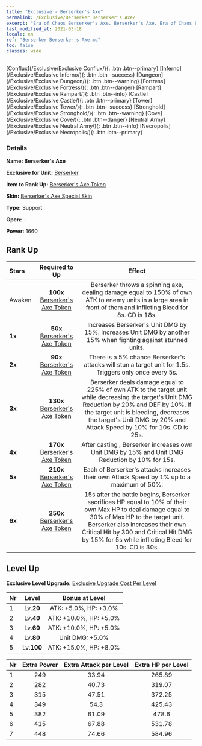 ```yaml
---
title: "Exclusive - Berserker's Axe"
permalink: /Exclusive/Berserker Berserker's Axe/
excerpt: "Era of Chaos Berserker's Axe. Berserker's Axe. Era of Chaos Exclusive Berserker's Axe. Berserker Exclusive."
last_modified_at: 2021-03-18
locale: en
ref: "Berserker Berserker's Axe.md"
toc: false
classes: wide
---
```

 [Conflux](/Exclusive/Exclusive Conflux/){: .btn .btn--primary} [Inferno](/Exclusive/Exclusive Inferno/){: .btn .btn--success} [Dungeon](/Exclusive/Exclusive Dungeon/){: .btn .btn--warning} [Fortress](/Exclusive/Exclusive Fortress/){: .btn .btn--danger} [Rampart](/Exclusive/Exclusive Rampart/){: .btn .btn--info} [Castle](/Exclusive/Exclusive Castle/){: .btn .btn--primary} [Tower](/Exclusive/Exclusive Tower/){: .btn .btn--success} [Stronghold](/Exclusive/Exclusive Stronghold/){: .btn .btn--warning} [Cove](/Exclusive/Exclusive Cove/){: .btn .btn--danger} [Neutral Army](/Exclusive/Exclusive Neutral Army/){: .btn .btn--info} [Necropolis](/Exclusive/Exclusive Necropolis/){: .btn .btn--primary} 

### Details
 **Name: Berserker's Axe** 

 **Exclusive for Unit:** [Berserker](/units/Berserker/) 

 **Item to Rank Up:** [Berserker's Axe Token](/Items/con_983/)

 **Skin:** [Berserker's Axe Special Skin](/Items/con_651/)

 **Type:** Support

 **Open:** -

 **Power:** 1660

## Rank Up

  |     Stars    |  Required to Up | Effect |
  |:-------------|:---------------:|:---------------:|
  |  Awaken  | **100x** [Berserker's Axe Token](/Items/con_983/) | <Spinning Axe> Berserker throws a spinning axe, dealing damage equal to 150% of own ATK to enemy units in a large area in front of them and inflicting Bleed for 8s. CD is 18s. |
  | **1x** <i class="fas fa-star"/> | **50x** [Berserker's Axe Token](/Items/con_983/) | Increases Berserker's Unit DMG by 15%. Increases Unit DMG by another 15% when fighting against stunned units. |
  | **2x** <i class="fas fa-star"/> | **90x** [Berserker's Axe Token](/Items/con_983/) | There is a 5% chance Berserker's attacks will stun a target unit for 1.5s. Triggers only once every 5s. |
  | **3x** <i class="fas fa-star"/> | **130x** [Berserker's Axe Token](/Items/con_983/) | <Fatal Blow> Berserker deals damage equal to 225% of own ATK to the target unit while decreasing the target's Unit DMG Reduction by 20% and DEF by 10%. If the target unit is bleeding, decreases the target's Unit DMG by 20% and Attack Speed by 10% for 10s. CD is 25s. |
  | **4x** <i class="fas fa-star"/> | **170x** [Berserker's Axe Token](/Items/con_983/) | After casting <Fatal Blow>, Berserker increases own Unit DMG by 15% and Unit DMG Reduction by 10% for 15s. |
  | **5x** <i class="fas fa-star"/> | **210x** [Berserker's Axe Token](/Items/con_983/) | Each of Berserker's attacks increases their own Attack Speed by 1% up to a maximum of 50%. |
  | **6x** <i class="fas fa-star"/> | **250x** [Berserker's Axe Token](/Items/con_983/) | <Incinerate> 15s after the battle begins, Berserker sacrifices HP equal to 10% of their own Max HP to deal damage equal to 30% of Max HP to the target unit. Berserker also increases their own Critical Hit by 300 and Critical Hit DMG by 15% for 5s while inflicting Bleed for 10s. CD is 30s. |


## Level Up
 **Exclusive Level Upgrade:** [Exclusive Upgrade Cost Per Level](/Exclusive/ExclusiveUpgradeCostPerLevel/)

  |  Nr  |   Level  | Bonus at Level |
  |:-----|:--------:|:--------------:|
  | 1 | Lv.**20** | ATK: +5.0%, HP: +3.0% |
  | 2 | Lv.**40** | ATK: +10.0%, HP: +5.0% |
  | 3 | Lv.**60** | ATK: +10.0%, HP: +5.0% |
  | 4 | Lv.**80** | Unit DMG: +5.0% |
  | 5 | Lv.**100** | ATK: +15.0%, HP: +8.0% |


  |  Nr  |  Extra Power | Extra Attack per Level | Extra HP per Level |
  |:-----|:--------:|:--------:|:--------:|
  | 1 | 249 | 33.94 | 265.89 |
  | 2 | 282 | 40.73 | 319.07 |
  | 3 | 315 | 47.51 | 372.25 |
  | 4 | 349 | 54.3 | 425.43 |
  | 5 | 382 | 61.09 | 478.6 |
  | 6 | 415 | 67.88 | 531.78 |
  | 7 | 448 | 74.66 | 584.96 |


